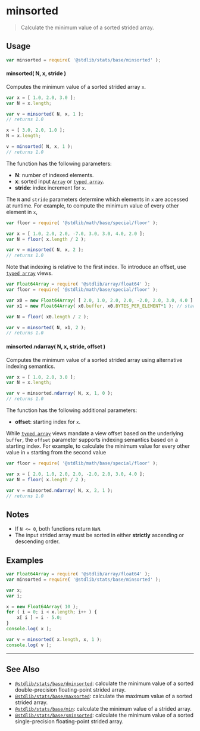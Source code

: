 <!--

@license Apache-2.0

Copyright (c) 2020 The Stdlib Authors.

Licensed under the Apache License, Version 2.0 (the "License");
you may not use this file except in compliance with the License.
You may obtain a copy of the License at

   http://www.apache.org/licenses/LICENSE-2.0

Unless required by applicable law or agreed to in writing, software
distributed under the License is distributed on an "AS IS" BASIS,
WITHOUT WARRANTIES OR CONDITIONS OF ANY KIND, either express or implied.
See the License for the specific language governing permissions and
limitations under the License.

-->

# minsorted

> Calculate the minimum value of a sorted strided array.

<section class="intro">

</section>

<!-- /.intro -->

<section class="usage">

## Usage

```javascript
var minsorted = require( '@stdlib/stats/base/minsorted' );
```

#### minsorted( N, x, stride )

Computes the minimum value of a sorted strided array `x`.

```javascript
var x = [ 1.0, 2.0, 3.0 ];
var N = x.length;

var v = minsorted( N, x, 1 );
// returns 1.0

x = [ 3.0, 2.0, 1.0 ];
N = x.length;

v = minsorted( N, x, 1 );
// returns 1.0
```

The function has the following parameters:

-   **N**: number of indexed elements.
-   **x**: sorted input [`Array`][mdn-array] or [`typed array`][mdn-typed-array].
-   **stride**: index increment for `x`.

The `N` and `stride` parameters determine which elements in `x` are accessed at runtime. For example, to compute the minimum value of every other element in `x`,

```javascript
var floor = require( '@stdlib/math/base/special/floor' );

var x = [ 1.0, 2.0, 2.0, -7.0, 3.0, 3.0, 4.0, 2.0 ];
var N = floor( x.length / 2 );

var v = minsorted( N, x, 2 );
// returns 1.0
```

Note that indexing is relative to the first index. To introduce an offset, use [`typed array`][mdn-typed-array] views.

<!-- eslint-disable stdlib/capitalized-comments -->

```javascript
var Float64Array = require( '@stdlib/array/float64' );
var floor = require( '@stdlib/math/base/special/floor' );

var x0 = new Float64Array( [ 2.0, 1.0, 2.0, 2.0, -2.0, 2.0, 3.0, 4.0 ] );
var x1 = new Float64Array( x0.buffer, x0.BYTES_PER_ELEMENT*1 ); // start at 2nd element

var N = floor( x0.length / 2 );

var v = minsorted( N, x1, 2 );
// returns 1.0
```

#### minsorted.ndarray( N, x, stride, offset )

Computes the minimum value of a sorted strided array using alternative indexing semantics.

```javascript
var x = [ 1.0, 2.0, 3.0 ];
var N = x.length;

var v = minsorted.ndarray( N, x, 1, 0 );
// returns 1.0
```

The function has the following additional parameters:

-   **offset**: starting index for `x`.

While [`typed array`][mdn-typed-array] views mandate a view offset based on the underlying `buffer`, the `offset` parameter supports indexing semantics based on a starting index. For example, to calculate the minimum value for every other value in `x` starting from the second value

```javascript
var floor = require( '@stdlib/math/base/special/floor' );

var x = [ 2.0, 1.0, 2.0, 2.0, -2.0, 2.0, 3.0, 4.0 ];
var N = floor( x.length / 2 );

var v = minsorted.ndarray( N, x, 2, 1 );
// returns 1.0
```

</section>

<!-- /.usage -->

<section class="notes">

## Notes

-   If `N <= 0`, both functions return `NaN`.
-   The input strided array must be sorted in either **strictly** ascending or descending order.

</section>

<!-- /.notes -->

<section class="examples">

## Examples

<!-- eslint no-undef: "error" -->

```javascript
var Float64Array = require( '@stdlib/array/float64' );
var minsorted = require( '@stdlib/stats/base/minsorted' );

var x;
var i;

x = new Float64Array( 10 );
for ( i = 0; i < x.length; i++ ) {
    x[ i ] = i - 5.0;
}
console.log( x );

var v = minsorted( x.length, x, 1 );
console.log( v );
```

</section>

<!-- /.examples -->

<!-- Section for related `stdlib` packages. Do not manually edit this section, as it is automatically populated. -->

<section class="related">

* * *

## See Also

-   [`@stdlib/stats/base/dminsorted`][@stdlib/stats/base/dminsorted]: calculate the minimum value of a sorted double-precision floating-point strided array.
-   [`@stdlib/stats/base/maxsorted`][@stdlib/stats/base/maxsorted]: calculate the maximum value of a sorted strided array.
-   [`@stdlib/stats/base/min`][@stdlib/stats/base/min]: calculate the minimum value of a strided array.
-   [`@stdlib/stats/base/sminsorted`][@stdlib/stats/base/sminsorted]: calculate the minimum value of a sorted single-precision floating-point strided array.

</section>

<!-- /.related -->

<!-- Section for all links. Make sure to keep an empty line after the `section` element and another before the `/section` close. -->

<section class="links">

[mdn-array]: https://developer.mozilla.org/en-US/docs/Web/JavaScript/Reference/Global_Objects/Array

[mdn-typed-array]: https://developer.mozilla.org/en-US/docs/Web/JavaScript/Reference/Global_Objects/TypedArray

<!-- <related-links> -->

[@stdlib/stats/base/dminsorted]: https://github.com/stdlib-js/stdlib/tree/develop/lib/node_modules/%40stdlib/stats/base/dminsorted

[@stdlib/stats/base/maxsorted]: https://github.com/stdlib-js/stdlib/tree/develop/lib/node_modules/%40stdlib/stats/base/maxsorted

[@stdlib/stats/base/min]: https://github.com/stdlib-js/stdlib/tree/develop/lib/node_modules/%40stdlib/stats/base/min

[@stdlib/stats/base/sminsorted]: https://github.com/stdlib-js/stdlib/tree/develop/lib/node_modules/%40stdlib/stats/base/sminsorted

<!-- </related-links> -->

</section>

<!-- /.links -->
